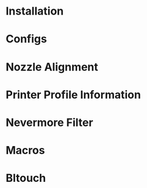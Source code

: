 # Installation

# Configs

# Nozzle Alignment

# Printer Profile Information

# Nevermore Filter

# Macros

# Bltouch